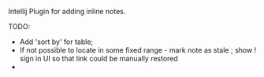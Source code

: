 Intellij Plugin for adding inline notes.

TODO: 
* Add 'sort by' for table; 
* If not possible to locate in some fixed range - mark note as stale ; show ! sign in UI so that link could be manually restored
* 